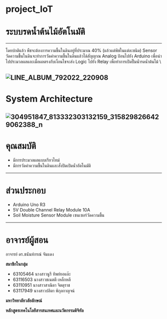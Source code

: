 # project_IoT
# ระบบรดน้ำต้นไม้อัตโนมัติ 
---
โดยปกติแล้ว พืชจะต้องการความชื้นในดินอยู่ที่ประมาณ 40% (แล้วแต่พิชในแต่ละชนิด) Sensor วัดความชื้นในดินจะทำการวัดค่าความชื้นในดินแล้วได้สัญญาณ Analog ป้อนไปยัง Arduino เพื่อนำไปประมวลผลและเมื่อผลตรงกับเงื่อนไขจะส่ง Logic ไปยัง Relay เพื่อทำการเปิดปั๊มน้ำรดน้ำต้นไม้ \

![LINE_ALBUM_792022_220908](https://user-images.githubusercontent.com/86452749/189139173-994cbbaf-fa88-465a-ad5e-71135814e439.jpg)
---
# System Architecture
![304951847_813332303132159_3158298266429062388_n](https://user-images.githubusercontent.com/86452749/189136205-995a315b-79c3-485c-9300-7be2168cb963.jpg)
---
# คุณสมบัติ
* มีการประมวลผลแบบเรียวไทม์
* มีการวัดค่าความชื้นในดินและสั่งปิดเปิดน้ำอัตโนมัติ
---
# ส่วนประกอบ
* Arduino Uno R3
* 5V Double Channel Relay Module 10A
* Soil Moisture Sensor Module เซนเซอร์วัดความชื้น
---
# อาจารย์ผู้สอน
อาจารย์ ดร.ชนันท์กรณ์ จันแดง

**สมาชิกในกลุ่ม**
* 63105464 นางสาวนูรี ทิพย์ยอแล๊ะ
* 63116503 นางสาวชเนตตี เหล็กหลี
* 63110951 นางสาวสาณิตา จิตตุราช
* 63117949 นางสาวปลิตา พิกุลกาญจน์

**มหาวิทยาลัยวลัยลักษณ์**


**หลักสูตรเทคโนโลยีสารสนเทศและนวัตกรรมดิจิทัล**




